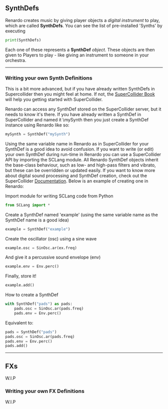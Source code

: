 

## SynthDefs


Renardo creates music by giving player objects a *digital instrument* to play, which are called **SynthDefs**. You can see the list of pre-installed 'Synths' by executing

```python
print(SynthDefs)
```

Each one of these represents a **SynthDef** *object*. These objects are then given to Players to play - like giving an instrument to someone in your orchestra.


---
### Writing your own Synth Definitions

This is a bit more advanced, but if you have already written SynthDefs in Supercollider then you might feel at home. If not, the [SuperCollider Book](https://github.com/supercollider/scbookcode/) will help you getting started with SuperCollider. 

Renardo can access any SynthDef stored on the SuperCollider server, but it needs to know it's there. If you have already written a SynthDef in SuperCollider and named it \mySynth then you just create a SynthDef instance using Renardo like so:
```python
mySynth = SynthDef("mySynth")
```

Using the same variable name in Renardo as in SuperCollider for your SynthDef is a good idea to avoid confusion. If you want to write (or edit) your own SynthDef during run-time in Renardo you can use a SuperCollider API by importing the SCLang module. All Renardo SynthDef objects inherit the base-class behaviour, such as low- and high-pass filters and vibrato, but these can be overridden or updated easily. If you want to know more about digital sound processing and SynthDef creation, check out the SuperCollider [Documentation](https://doc.sccode.org/). Below is an example of creating one in Renardo:

Import module for writing SCLang code from Python
```python
from SCLang import *
```

Create a SynthDef named 'example' (using the same variable name as the SynthDef name is a good idea)
```python
example = SynthDef("example")
```

Create the oscillator (osc) using a sine wave
```python
example.osc = SinOsc.ar(ex.freq)
```

And give it a percussive sound envelope (env)
```python
example.env = Env.perc()
```

Finally, store it!
```python
example.add()
```

How to create a SynthDef
```python
with SynthDef("pads") as pads:
	pads.osc = SinOsc.ar(pads.freq)
	pads.env = Env.perc()
```

Equivalent to:
```python
pads = SynthDef("pads")
pads.osc = SinOsc.ar(pads.freq)
pads.env = Env.perc()
pads.add()
```

---
## FXs

W.I.P

### Writing your own FX Definitions

W.I.P